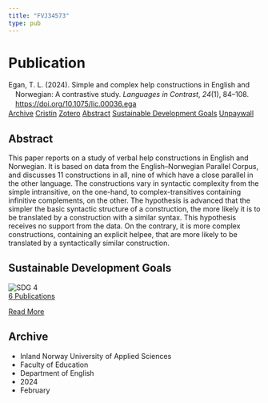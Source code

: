 ```yaml
---
title: "FVJ34573"
type: pub
---
```

<h1>Publication</h1>
<article id="csl-bib-container-FVJ34573" class="csl-bib-container">
  <div class="csl-bib-body" style="line-height: 1.35; padding-left: 1em; text-indent:-1em;">
  <div class="csl-entry">Egan, T. L. (2024). Simple and complex help constructions in English and Norwegian: A contrastive study. <i>Languages in Contrast</i>, <i>24</i>(1), 84&#x2013;108. <a href="https://doi.org/10.1075/lic.00036.ega">https://doi.org/10.1075/lic.00036.ega</a></div>
</div>
  <div class="csl-bib-buttons">
    <a href="#taxonomy-article-FVJ34573" class="csl-bib-button">Archive</a>
    <a href="https://app.cristin.no/results/show.jsf?id=2247704" alt="Cristin URL" class="csl-bib-button">Cristin</a>
    <a href="http://zotero.org/groups/5402882/items/FVJ34573" alt="Zotero URL" class="csl-bib-button">Zotero</a>
    <a href="#abstract-article-FVJ34573" class="csl-bib-button">Abstract</a>
    <a href="#sdg-article-FVJ34573" class="csl-bib-button">Sustainable Development Goals</a>
    <a href="https://doi.org/10.1075/lic.00036.ega" class="csl-bib-button">Unpaywall</a>
  </div>
  <div id="csl-bib-meta-container-FVJ34573"></div>
</article>
<div id="csl-bib-meta-FVJ34573" class="csl-bib-meta">
  <article id="abstract-article-FVJ34573" class="abstract-article">
    <h1>Abstract</h1>
    This paper reports on a study of verbal help constructions in English and Norwegian. It is based on data from the English–Norwegian Parallel Corpus, and discusses 11 constructions in all, nine of which have a close parallel in the other language. The constructions vary in syntactic complexity from the simple intransitive, on the one-hand, to complex-transitives containing infinitive complements, on the other. The hypothesis is advanced that the simpler the basic syntactic structure of a construction, the more likely it is to be translated by a construction with a similar syntax. This hypothesis receives no support from the data. On the contrary, it is more complex constructions, containing an explicit helpee, that are more likely to be translated by a syntactically similar construction.
  </article>
  <article id="sdg-article-FVJ34573" class="sdg-article">
    <h1>Sustainable Development Goals</h1>
    <div class="sdg-container"><div id="sdg4" class="sdg"> <img src="{{< params subfolder >}}images/sdg/sdg04_en.png" class="image" alt="SDG 4"> <div class="sdg-overlay"> <a href="{{< params subfolder >}}en/archive/?sdg=4#archive" class="sdg-publication-count"><span>6</span> Publications</a> <p><a href="https://sdgs.un.org/goals/goal4" class="sdg-read-more">Read More</a></p> </div> </div></div>
  </article>
  <article id="taxonomy-article-FVJ34573" class="taxonomy-article">
    <h1>Archive</h1>
    <ul>
      <li>Inland Norway University of Applied Sciences</li>
      <li>Faculty of Education</li>
      <li>Department of English</li>
      <li>2024</li>
      <li>February</li>
    </ul>
  </article>
</div>
